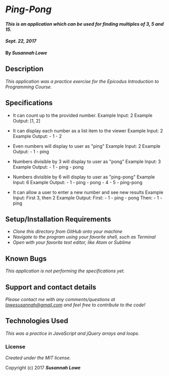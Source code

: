 # _Ping-Pong_

#### _This is an application which can be used for finding multiples of 3, 5 and 15._

#### _Sept. 22, 2017_

#### By _**Susannah Lowe**_

## Description

_This application was a practice exercise for the Epicodus Introduction to Programming Course._

## Specifications
* It can count up to the provided number.
    Example Input: 2
    Example Output: [1, 2]


* It can display each number as a list item to the viewer
    Example Input: 2
    Example Output:
      - 1
      - 2

* Even numbers will display to user as "ping"
    Example Input: 2
    Example Output:
        - 1
        - ping

* Numbers divisible by 3 will display to user as "pong"
    Example Input: 3
    Example Output:
        - 1
        - ping
        - pong

* Numbers divisible by 6 will display to user as "ping-pong"
    Example Input: 6
    Example Output:
        - 1
        - ping
        - pong
        - 4
        - 5
        - ping-pong

* It can allow a user to enter a new number and see new results
      Example Input: First 3, then 2
      Example Output:
          First:
            - 1
            - ping
            - pong
          Then:
            - 1
            - ping

##  Setup/Installation Requirements

* _Clone this directory from GitHub onto your machine_
* _Navigate to the program using your favorite shell, such as Terminal_
* _Open with your favorite text editor, like Atom or Sublime_


## Known Bugs

_This application is not performing the specifications yet._

## Support and contact details

_Please contact me with any comments/questions at lowesusannah@gmail.com and feel free to contribute to the code!_

## Technologies Used

_This was a practice in JavaScript and jQuery arrays and loops._

### License

*Created under the MIT license.*

Copyright (c) 2017 **_Susannah Lowe_**
